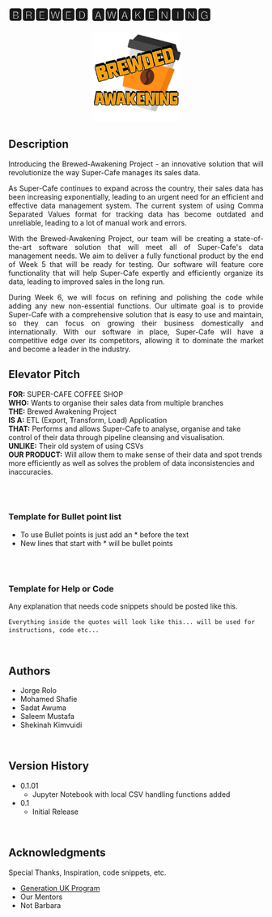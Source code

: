 # 🅱🆁🅴🆆🅴🅳 🅰🆆🅰🅺🅴🅽🅸🅽🅶

<p align="center"><img src="Documentation/logo.png" width="175" height="175" /></p>

## Description 

<div style="text-align: justify">
Introducing the Brewed-Awakening Project - an innovative solution that will revolutionize the way Super-Cafe manages its sales data.

As Super-Cafe continues to expand across the country, their sales data has been increasing exponentially, leading to an urgent need for an efficient and effective data management system. The current system of using Comma Separated Values format for tracking data has become outdated and unreliable, leading to a lot of manual work and errors.

With the Brewed-Awakening Project, our team will be creating a state-of-the-art software solution that will meet all of Super-Cafe's data management needs. We aim to deliver a fully functional product by the end of Week 5 that will be ready for testing. Our software will feature core functionality that will help Super-Cafe expertly and efficiently organize its data, leading to improved sales in the long run.

During Week 6, we will focus on refining and polishing the code while adding any new non-essential functions. Our ultimate goal is to provide Super-Cafe with a comprehensive solution that is easy to use and maintain, so they can focus on growing their business domestically and internationally. With our software in place, Super-Cafe will have a competitive edge over its competitors, allowing it to dominate the market and become a leader in the industry.
</div>

<!-- Our client Super-Cafe have experienced unprecedented growth over the last few months and have thus expanded to multiple branches nationwide. 
However with this growth has come a fair amount of sales data inflowing into their systems. 
Their old method of using Comma Separated Values format for tracking their data is outdated and needs an upgrade to keep up with demand.
This is where the Brewed-Awakening Project comes into play.
Our project by the end of Week 5 will have a finished product in the demo phase, ready to be tested which will fulfill all requirements. 
This product will have core functionality and we will use week 6 to improve and polish the code whilst adding any new non-essential functions. 
By this our client, Super-Cafe, will be able to expertly and efficiently organise their data which will improve sales in the long run leading to further growth internationally. -->


## Elevator Pitch

**FOR:** SUPER-CAFE COFFEE SHOP<br />
**WHO:** Wants to organise their sales data from multiple branches<br />
**THE:** Brewed Awakening Project<br />
**IS A:** ETL (Export, Transform, Load) Application<br />
**THAT:** Performs and allows Super-Cafe to analyse, organise and take control of their data through pipeline cleansing and visualisation.<br />
**UNLIKE:** Their old system of using CSVs<br />
**OUR PRODUCT:** Will allow them to make sense of their data and spot trends more efficiently as well as solves the problem of data inconsistencies and inaccuracies.<br />

<br /><br />


### Template for Bullet point list

* To use Bullet points is just add an * before the text
* New lines that start with * will be bullet points

<br /><br />

### Template for Help or Code

Any explanation that needs code snippets should be posted like this.
```
Everything inside the quotes will look like this... will be used for instructions, code etc... 
```

<br />

## Authors

* Jorge Rolo
* Mohamed Shafie
* Sadat Awuma 
* Saleem Mustafa
* Shekinah Kimvuidi

<br />

## Version History

* 0.1.01
    * Jupyter Notebook with local CSV handling functions added
* 0.1
    * Initial Release

<br />

<!-- Please keep this here for future updates of the version history
* 0.11
    * Various bug fixes and optimizations
    * See [commit change]() or See [release history]() -->


## Acknowledgments

Special Thanks, Inspiration, code snippets, etc.
* [Generation UK Program](https://uk.generation.org/)
* Our Mentors
* Not Barbara